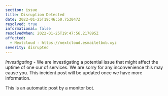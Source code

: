 ```yaml
---
section: issue
title: Disruption Detected
date: 2022-01-25T19:46:50.753047Z
resolved: true
informational: false
resolvedWhen: 2022-01-25T19:47:56.217895Z
affected:
  - Nextcloud - https://nextcloud.esmailelbob.xyz
severity: disrupted
---
```

*Investigating* - We are investigating a potential issue that might affect the uptime of one our of services. We are sorry for any inconvenience this may cause you. This incident post will be updated once we have more information.

This is an automatic post by a monitor bot.
        